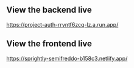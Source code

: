 ## View the backend live

https://project-auth-rrvntf6zcq-lz.a.run.app/

## View the frontend live

https://sprightly-semifreddo-b158c3.netlify.app/